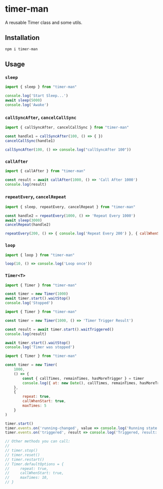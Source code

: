# timer-man

A reusable Timer class and some utils.

## Installation

```bash
npm i timer-man
```

## Usage

### `sleep`

```javascript
import { sleep } from "timer-man"

console.log('Start Sleep...')
await sleep(5000)
console.log('Awake')
```

### `callSyncAfter`, `cancelCallSync`
```javascript
import { callSyncAfter, cancelCallSync } from "timer-man"

const handle1 = callSyncAfter(100, () => { })
cancelCallSync(handle1)

callSyncAfter(100, () => console.log("callSyncAfter 100"))
```

### `callAfter`

```javascript
import { callAfter } from "timer-man"

const result = await callAfter(1000, () => 'Call After 1000')
console.log(result)
```

### `repeatEvery`, `cancelRepeat`

```javascript
import { sleep, repeatEvery, cancelRepeat } from "timer-man"

const handle2 = repeatEvery(1000, () => 'Repeat Every 1000')
await sleep(3000)
cancelRepeat(handle2)

repeatEvery(200, () => { console.log('Repeat Every 200') }, { callWhenStart: true, maxTimes: 10 })
```

### `loop`

```javascript
import { loop } from "timer-man"

loop(10, () => console.log('Loop once'))
```

### `Timer<T>`

```javascript
import { Timer } from "timer-man"

const timer = new Timer(1000)
await timer.start().waitStop()
console.log('Stopped')
```

```javascript
import { Timer } from "timer-man"

const timer = new Timer(1000, () => 'Timer Trigger Result')

const result = await timer.start().waitTriggered()
console.log(result)

await timer.start().waitStop()
console.log('Timer was stopped')
```

```javascript
import { Timer } from "timer-man"

const timer = new Timer(
    1000,
    () => {
        const { callTimes, remainTimes, hasMoreTrigger } = timer
        console.log({ at: new Date(), callTimes, remainTimes, hasMoreTrigger })
    },
    {
        repeat: true,
        callWhenStart: true,
        maxTimes: 5
    }
)

timer.start()
timer.events.on('running-changed', value => console.log('Running state changed to ', value))
timer.events.on('triggered', result => console.log('Triggered, result:', result))
```

```javascript
// Other methods you can call:
//
// timer.stop()
// timer.reset()
// timer.restart()
// Timer.defaultOptions = {
//     repeat: true,
//     callWhenStart: true,
//     maxTimes: 10,
// }
```
